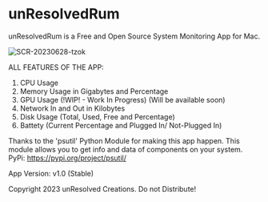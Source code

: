 # unResolvedRum
unResolvedRum is a Free and Open Source System Monitoring App for Mac.

![SCR-20230628-tzok](https://github.com/KaungZinLin/unResolvedRum/assets/116542070/41bf5290-9232-4a4d-ab47-1550d2102675)

ALL FEATURES OF THE APP:
1. CPU Usage
2. Memory Usage in Gigabytes and Percentage
3. GPU Usage (!WIP! - Work In Progress) (Will be available soon)
4. Network In and Out in Kilobytes
5. Disk Usage (Total, Used, Free and Percentage)
6. Battety (Current Percentage and Plugged In/ Not-Plugged In)

Thanks to the 'psutil' Python Module for making this app happen. This module allows you to get info and data of components on your system.
PyPi: https://pypi.org/project/psutil/

App Version: v1.0 (Stable)

Copyright 2023 unResolved Creations. Do not Distribute!
